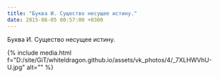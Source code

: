 ```yaml
---
title: "Буква И. Существо несущее истину."
date: 2015-06-05 00:57:00 +0300
---
```


Буква И. Существо несущее истину.

{% include media.html f="D:/site/GiT/whiteldragon.github.io/assets/vk_photos/4/_7XLHWVhU-U.jpg" alt="" %}
